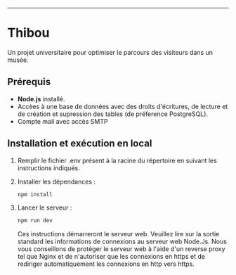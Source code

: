 ---
# Thibou  
Un projet universitaire pour optimiser le parcours des visiteurs dans un musée.

## Prérequis  
- **Node.js** installé.
- Accèes à une base de données avec des droits d'écritures, de lecture et de création et supression des tables (de préference PostgreSQL).
- Compte mail avec accès SMTP

## Installation et exécution en local  
1.  Remplir le fichier .env présent à la racine du répertoire en suivant les instructions indiqués.
     
2. Installer les dépendances :  
   ```bash
   npm install
   ```

3. Lancer le serveur :  
   ```bash
   npm run dev
   ```

   Ces instructions démarreront le serveur web. Veuillez lire sur la sortie standard les informations de connexions au serveur web Node.Js.
   Nous vous conseillons de protéger le serveur web à l'aide d'un reverse proxy tel que Nginx et de n'autoriser que les connexions en https et de rediriger automatiquement les connexions en http vers https.

